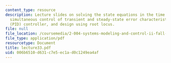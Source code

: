 ```yaml
---
content_type: resource
description: Lecture slides on solving the state equations in the time and space domains,
  simultaneous control of transient and steady-state error characteristics, proportional-integral-derivative
  (PID) controller, and design using root locus.
file: null
file_location: /coursemedia/2-004-systems-modeling-and-control-ii-fall-2007/006b6510d631c7e5ec1ad0c1249ea4af_lecture33.pdf
file_type: application/pdf
resourcetype: Document
title: lecture33.pdf
uid: 006b6510-d631-c7e5-ec1a-d0c1249ea4af
---
```

